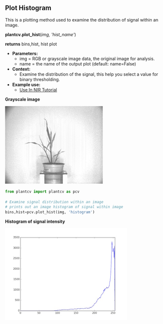 ## Plot Histogram

This is a plotting method used to examine the distribution of signal within an image.

**plantcv.plot_hist**(*img, 'hist_name'*)

**returns** bins,hist, hist plot

- **Parameters:**
    - img = RGB or grayscale image data, the original image for analysis.
    - name = the name of the output plot (default: name=False)
- **Context:**
    - Examine the distribution of the signal, this help you select a value for binary thresholding.
- **Example use:**
    - [Use In NIR Tutorial](nir_tutorial.md)

**Grayscale image**

![Screenshot](img/documentation_images/plot_hist/grayscale_image.jpg) 

```python
from plantcv import plantcv as pcv

# Examine signal distribution within an image
# prints out an image histogram of signal within image
bins,hist=pcv.plot_hist(img, 'histogram')
```

**Histogram of signal intensity**

![Screenshot](img/documentation_images/plot_hist/histogram.jpg) 
